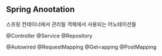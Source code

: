 ## Spring Anootation

스프링 컨테이너에서 관리될 객체에서 사용되는 어노테이션들

@Controller
@Service
@Repository

@Autowired
@RequestMapping
@Get<apping
@PostMapping
<!--stackedit_data:
eyJoaXN0b3J5IjpbNjk4MjAzODg1XX0=
-->
